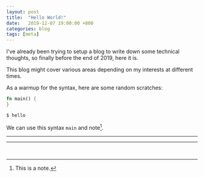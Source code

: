 ```yaml
---
layout: post
title:  "Hello World!"
date:   2019-12-07 19:00:00 +800
categories: blog
tags: [meta]
---
```


I've already been trying to setup a blog to write down some technical thoughts, so finally before the end of 2019, here it is.

This blog might cover various areas depending on my interests at different times.

As a warmup for the syntax, here are some random scratches:

~~~rust
fn main() {
}
~~~

```
$ hello
```

We can use this syntax `main` and note[^haha].

---
---
<br>

[^haha]: This is a note.

